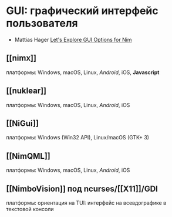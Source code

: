 # GUI: графический интерфейс пользователя

* Mattias Hager [Let's Explore GUI Options for Nim](https://matthiashager.com/gui-options-for-nim)

## [[nimx]]
платформы: Windows, macOS, Linux, *Android*, iOS, **Javascript**
## [[nuklear]]
платформы: Windows, macOS, Linux, *Android*, iOS
## [[NiGui]]
платформы: Windows (Win32 API), Linux/macOS (GTK+ 3)
## [[NimQML]]
платформы: Windows, macOS, Linux, *Android*, iOS
## [[NimboVision]] под ncurses/[[X11]]/GDI
платформы: ориентация на TUI: интерфейс на всевдографике в текстовой консоли
